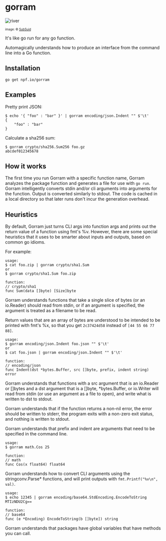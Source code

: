 # gorram

![river](https://cloud.githubusercontent.com/assets/3185864/18798443/97829e60-81a0-11e6-99a2-d8a788dd9279.jpg)

<sup><sub>image: &copy; [SubSuid](http://subsuid.deviantart.com/art/River-Tam-Speed-Drawing-282223915)</sub></sup>

It's like go run for any go function.

Automagically understands how to produce an interface from the command line into a Go function.

## Installation

```
go get npf.io/gorram
```

## Examples

Pretty print JSON:

```
$ echo '{ "foo" : "bar" }' | gorram encoding/json.Indent "" $'\t'
{
    "foo" : "bar"
}
```

Calculate a sha256 sum:

```
$ gorram crypto/sha256.Sum256 foo.gz
abcdef012345678
```


## How it works

The first time you run Gorram with a specific function name, Gorram analyzes the
package function and generates a file for use with `go run`.  Gorram
intelligently converts stdin and/or cli arguments into arguments for the
function. Output is converted similarly to stdout.  The code is cached in a
local directory so that later runs don't incur the generation overhead.

## Heuristics

By default, Gorram just turns CLI args into function args and prints out the
return value of a function using fmt's %v.  However, there are some special
heuristics that it uses to be smarter about inputs and outputs, based on common
go idioms.

For example:

```
usage:
$ cat foo.zip | gorram crypto/sha1.Sum
or
$ gorram crypto/sha1.Sum foo.zip

function:
// crypto/sha1
func Sum(data []byte) [Size]byte
```

Gorram understands functions that take a single slice of bytes (or an io.Reader)
should read from stdin, or if an argument is specified, the argument is treated
as a filename to be read.

Return values that are an array of bytes are understood to be intended to be
printed with fmt's %x, so that you get `2c37424d58` instead of `[44 55 66 77
88]`.

```
usage:
$ gorram encoding/json.Indent foo.json "" $'\t'
or
$ cat foo.json | gorram encoding/json.Indent "" $'\t'

function:
// encoding/json
func Indent(dst *bytes.Buffer, src []byte, prefix, indent string) error
```

Gorram understands that functions with a src argument that is an io.Reader or
[]bytes and a dst argument that is a []byte, *bytes.Buffer, or io.Writer will
read from stdin (or use an argument as a file to open), and write what is
written to dst to stdout.

Gorram understands that if the function returns a non-nil error, the error
should be written to stderr, the program exits with a non-zero exit status, and
nothing is written to stdout.

Gorram understands that prefix and indent are arguments that need to be
specified in the command line.


```
usage:
$ gorram math.Cos 25

function:
// math
func Cos(x float64) float64
```

Gorram understands how to convert CLI arguments using the stringconv.Parse*
functions, and will print outputs with `fmt.Printf("%v\n", val)`.


```
usage:
$ echo 12345 | gorram encoding/base64.StdEncoding.EncodeToString
MTIzNDU2Cg==

function:
// base64
func (e *Encoding) EncodeToString(b []byte]) string
```
Gorram understands that packages have global variables that have methods you can
call.

